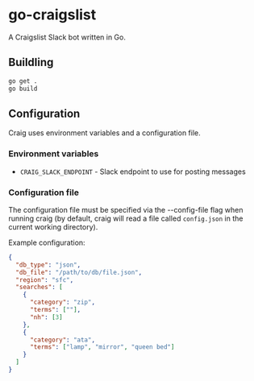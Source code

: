 # go-craigslist

A Craigslist Slack bot written in Go.

## Buildling

```sh
go get .
go build
```

## Configuration

Craig uses environment variables and a configuration file.

### Environment variables

* `CRAIG_SLACK_ENDPOINT` - Slack endpoint to use for posting messages

### Configuration file

The configuration file must be specified via the --config-file flag when running craig (by default, craig will read a file called `config.json` in the current
working directory).

Example configuration:

```json
{
  "db_type": "json",
  "db_file": "/path/to/db/file.json",
  "region": "sfc",
  "searches": [
    {
      "category": "zip",
      "terms": [""],
      "nh": [3]
    },
    {
      "category": "ata",
      "terms": ["lamp", "mirror", "queen bed"]
    }
  ]
}
```
